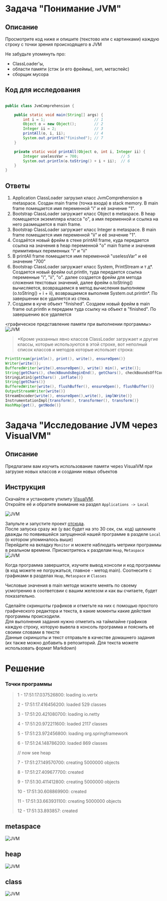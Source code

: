 # Задача "Понимание JVM"

## Описание
Просмотрите код ниже и опишите (текстово или с картинками) каждую строку с точки зрения происходящего в JVM  

Не забудьте упомянуть про: 
- ClassLoader'ы, 
- области памяти (стэк (и его фреймы), хип, метаспейс)  
- сборщик мусора

## Код для исследования
```java

public class JvmComprehension {

    public static void main(String[] args) {
        int i = 1;                      // 1 
        Object o = new Object();        // 2
        Integer ii = 2;                 // 3
        printAll(o, i, ii);             // 4
        System.out.println("finished"); // 7
    }

    private static void printAll(Object o, int i, Integer ii) {
        Integer uselessVar = 700;                   // 5
        System.out.println(o.toString() + i + ii);  // 6
    }
}

```

## Ответы 

1. Application ClassLoader загрузил класс JvmComprehension в metaspace. Создан main frame (точка входа) в stack memory. В main frame помещается имя переменной "i" и её значение "1".
2. Bootstrap ClassLoader загружает класс Object в metaspace. В heap помещается экземпляра класса "o", а имя переменной и ссылка на него размещается в main frame.
3. Bootstrap ClassLoader загружает класс Integer в metaspace. В main frame помещается имя переменной "ii" и её значение "1".
4. Создаётся новый фрейм в стеке printAll frame, куда передается ссылка на значения в heap переменной "o" main frame и значения примитивных переменных "i" и "ii"
5. В printAll frame помещается имя переменной "uselessVar" и её значение "700"
6. Bootstrap ClassLoader загружает класс System, PrintStream и т д*. Создается новый фрейм out.println, туда передается ссылка переменные "i",
 "ii", "o". далее создается фрейм для метода сложения текстовых значений, далее фрейм o.toString() вычисляется, возвращаемся в метод
 вычисления выполняем (o.toString() + i + ii), возвращаемся выполняя System.out.println*. По завершении все удаляется из стека.
7. Создаем в куче объект "finished". Создаем новый фрейм в main frame out.println и передаем туда ссылку на объект в "finished". По завершению все удаляется

<графическое представление памяти при выполнении программы> <img src="./img/OP.jpg" alt="JVM">






> *Кроме указанных явно классов ClassLoader загружает и другие классы, которые используются в этой строке,
вот неполный список классов и методов которые использет строка:

```java 
PrintStream{println(), print(), write(), ensureOpen()}
Writer{write()};
BufferedWriter{write(),ensureOpen(), write() min(), write()};
String{getChars(), checkBoundsBeginEnd(), getChars(), checkBoundsOffCount, getChars(), isLatin1(),getChars()};
StringLatin1{getChars() ,inflate()}
String{getChars()}
BufferedWriter{write(), flushBuffer(), ensureOpen(), flushBuffer()}
OutputStreamWriter{write()}
StreamEncoder{write(), ensureOpen(),write(), implWrite()}
InstrumentationImpl{transform(), transformer(), transform()}
HashMap{get(), getNode()}
```

# Задача "Исследование JVM через VisualVM"

## Описание
Предлагаем вам изучить использование памяти через VisualVM при загрузке новых классов и создании новых объектов

## Инструкция
Скачайте и установите утилиту [VisualVM](https://visualvm.github.io/download.html).  
Откройте её и обратите внимание на раздел `Applications -> Local`

<img src="./img/visualVM-applications-local.png" alt="JVM">


Запульте и запустите проект [отсюда](https://github.com/Arsennikum/jvm-visualvm-experience).  
После запуска сразу же (у вас будет на это 30 сек, см. код) щелкните дважды по появившейся запущенной нашей программе в разделе `Local` (о котором упоминалось выше)  
Перейдите на вкладку `Monitor` и можете наблюдать метрики программы в реальном времени. Присмотритесь к разделам `Heap`, `Metaspace`   
<img src="./img/visualVM-heap-metaspace.png" alt="JVM">

Когда программа завершится, изучите вывод консоли и код программы (в код можете не погружаться, главное - метод main). Соотнесите с графиками в разделах `Heap`, `Metaspace` и `Classes`

Числовые значения в main методе можете менять по своему усмотрению в соответсвии с вашим железом и как вы считаете,
будет показательно.

Сделайте скриншоты графиков и отметьте на них с помощью простого графического редактора и текста, в какие моменты какие
действия программы происходили.  
Для выполнения задания нужно отметить на таймлайне графиков каждую строку, которую вывела в консоль программа и пояснить
её своими словами в тексте  
Данные скриншоты и текст отправьте в качестве домашнего задания (их также можно добавить в репозиторий. Для текста
можете использовать формат Markdown)

# Решение

### Точки программы

> 1 - 17:51:17.037526800: loading io.vertx
>
>2 - 17:51:17.416456200: loaded 529 classes
>
>3 - 17:51:20.421080700: loading io.netty
>
>4 - 17:51:20.972211600: loaded 2117 classes
>
>5 - 17:51:23.972456800: loading org.springframework
>
>6 - 17:51:24.148786200: loaded 869 classes
>
>// now see heap
>
>7 - 17:51:27.149570700: creating 5000000 objects
>
>8 - 17:51:27.409677700: created
>
>9 - 17:51:30.411412800: creating 5000000 objects
>
>10 - 17:51:30.608869900: created
>
>11 - 17:51:33.663931100: creating 5000000 objects
>
>12 - 17:51:33.893857: created

## metaspace
<img src="./img/metaspace.jpg" alt="JVM">

## heap
<img src="./img/heap.jpg" alt="JVM">

## class
<img src="./img/class.jpg" alt="JVM">